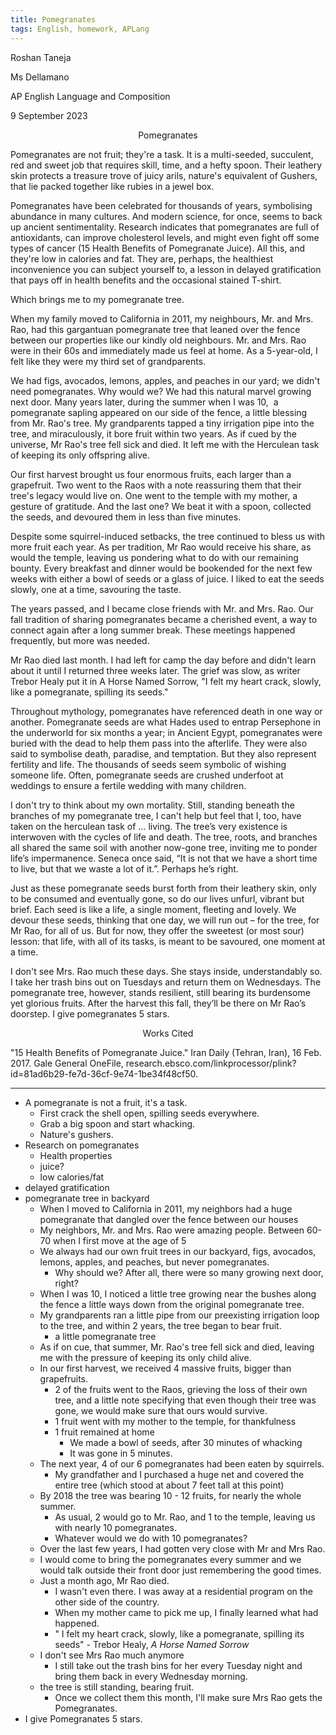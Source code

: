 ```yaml
---
title: Pomegranates
tags: English, homework, APLang
---
```



Roshan Taneja

Ms Dellamano

AP English Language and Composition

9 September 2023

<center>Pomegranates</center>

Pomegranates are not fruit; they're a task. It is a multi-seeded, succulent, red and sweet job that requires skill, time, and a hefty spoon. Their leathery skin protects a treasure trove of juicy arils, nature's equivalent of Gushers, that lie packed together like rubies in a jewel box.

Pomegranates have been celebrated for thousands of years, symbolising abundance in many cultures. And modern science, for once, seems to back up ancient sentimentality. Research indicates that pomegranates are full of antioxidants, can improve cholesterol levels, and might even fight off some types of cancer (15 Health Benefits of Pomegranate Juice). All this, and they're low in calories and fat. They are, perhaps, the healthiest inconvenience you can subject yourself to, a lesson in delayed gratification that pays off in health benefits and the occasional stained T-shirt.

Which brings me to my pomegranate tree.

When my family moved to California in 2011, my neighbours, Mr. and Mrs. Rao, had this gargantuan pomegranate tree that leaned over the fence between our properties like our kindly old neighbours. Mr. and Mrs. Rao were in their 60s and immediately made us feel at home. As a 5-year-old, I felt like they were my third set of grandparents.

We had figs, avocados, lemons, apples, and peaches in our yard; we didn't need pomegranates. Why would we? We had this natural marvel growing next door. Many years later, during the summer when I was 10,  a pomegranate sapling appeared on our side of the fence, a little blessing from Mr. Rao's tree. My grandparents tapped a tiny irrigation pipe into the tree, and miraculously, it bore fruit within two years. As if cued by the universe, Mr Rao's tree fell sick and died. It left me with the Herculean task of keeping its only offspring alive.

Our first harvest brought us four enormous fruits, each larger than a grapefruit. Two went to the Raos with a note reassuring them that their tree's legacy would live on. One went to the temple with my mother, a gesture of gratitude. And the last one? We beat it with a spoon, collected the seeds, and devoured them in less than five minutes.

Despite some squirrel-induced setbacks, the tree continued to bless us with more fruit each year. As per tradition, Mr Rao would receive his share, as would the temple, leaving us pondering what to do with our remaining bounty. Every breakfast and dinner would be bookended for the next few weeks with either a bowl of seeds or a glass of juice. I liked to eat the seeds slowly, one at a time, savouring the taste.

The years passed, and I became close friends with Mr. and Mrs. Rao. Our fall tradition of sharing pomegranates became a cherished event, a way to connect again after a long summer break. These meetings happened frequently, but more was needed. 

Mr Rao died last month. I had left for camp the day before and didn't learn about it until I returned three weeks later. The grief was slow, as writer Trebor Healy put it in A Horse Named Sorrow, "I felt my heart crack, slowly, like a pomegranate, spilling its seeds."

Throughout mythology, pomegranates have referenced death in one way or another. Pomegranate seeds are what Hades used to entrap Persephone in the underworld for six months a year; in Ancient Egypt, pomegranates were buried with the dead to help them pass into the afterlife. They were also said to symbolise death, paradise, and temptation. But they also represent fertility and life. The thousands of seeds seem symbolic of wishing someone life. Often, pomegranate seeds are crushed underfoot at weddings to ensure a fertile wedding with many children.

I don't try to think about my own mortality. Still, standing beneath the branches of my pomegranate tree, I can't help but feel that I, too, have taken on the herculean task of … living. The tree’s very existence is interwoven with the cycles of life and death. The tree, roots, and branches all shared the same soil with another now-gone tree, inviting me to ponder life’s impermanence. Seneca once said, “It is not that we have a short time to live, but that we waste a lot of it.”. Perhaps he’s right.

Just as these pomegranate seeds burst forth from their leathery skin, only to be consumed and eventually gone, so do our lives unfurl, vibrant but brief. Each seed is like a life, a single moment, fleeting and lovely. We devour these seeds, thinking that one day, we will run out – for the tree, for Mr Rao, for all of us. But for now, they offer the sweetest (or most sour) lesson: that life, with all of its tasks, is meant to be savoured, one moment at a time.

I don't see Mrs. Rao much these days. She stays inside, understandably so. I take her trash bins out on Tuesdays and return them on Wednesdays. The pomegranate tree, however, stands resilient, still bearing its burdensome yet glorious fruits. After the harvest this fall, they’ll be there on Mr Rao’s doorstep. I give pomegranates 5 stars.

<center>Works Cited</center>

"15 Health Benefits of Pomegranate Juice." Iran Daily (Tehran, Iran), 16 Feb. 2017. Gale General OneFile, research.ebsco.com/linkprocessor/plink?id=81ad6b29-fe7d-36cf-9e74-1be34f48cf50.

---

- A pomegranate is not a fruit, it's a task.
	- First crack the shell open, spilling seeds everywhere.
	- Grab a big spoon and start whacking.
	- Nature's gushers.
- Research on pomegranates
	- Health properties
	- juice?
	- low calories/fat
- delayed gratification
- pomegranate tree in backyard
	- When I moved to California in 2011, my neighbors had a huge pomegranate that dangled over the fence between our houses
	- My neighbors, Mr. and Mrs. Rao were amazing people. Between 60-70 when I first move at the age of 5
	- We always had our own fruit trees in our backyard, figs, avocados, lemons, apples, and peaches, but never pomegranates.
		- Why should we? After all, there were so many growing next door, right?
	- When I was 10, I noticed a little tree growing near the bushes along the fence a little ways down from the original pomegranate tree.
	- My grandparents ran a little pipe from our preexisting irrigation loop to the tree, and within 2 years, the tree began to bear fruit.
		- a little pomegranate tree
	- As if on cue, that summer, Mr. Rao's tree fell sick and died, leaving me with the pressure of keeping its only child alive.
	- In our first harvest, we received 4 massive fruits, bigger than grapefruits.
		- 2 of the fruits went to the Raos, grieving the loss of their own tree, and a little note specifying that even though their tree was gone, we would make sure that ours would survive.
		- 1 fruit went with my mother to the temple, for thankfulness
		- 1 fruit remained at home
			- We made a bowl of seeds, after 30 minutes of whacking
			- It was gone in 5 minutes.
	- The next year, 4 of our 6 pomegranates had been eaten by squirrels.
		- My grandfather and I purchased a huge net and covered the entire tree (which stood at about 7 feet tall at this point)
	- By 2018 the tree was bearing 10 - 12 fruits, for nearly the whole summer.
		- As usual, 2 would go to Mr. Rao, and 1 to the temple, leaving us with nearly 10 pomegranates. 
		- Whatever would we do with 10 pomegranates?
	- Over the last few years, I had gotten very close with Mr and Mrs Rao.
	- I would come to bring the pomegranates every summer and we would talk outside their front door just remembering the good times.
	- Just a month ago, Mr Rao died.
		- I wasn't even there. I was away at a residential program on the other side of the country.
		- When my mother came to pick me up, I finally learned what had happened.
		- " I felt my heart crack, slowly, like a pomegranate, spilling its seeds" - Trebor Healy, _A Horse Named Sorrow_
	- I don't see Mrs Rao much anymore
		- I still take out the trash bins for her every Tuesday night and bring them back in every Wednesday morning.
	- the tree is still standing, bearing fruit.
		- Once we collect them this month, I'll make sure Mrs Rao gets the Pomegranates.
- I give Pomegranates 5 stars.